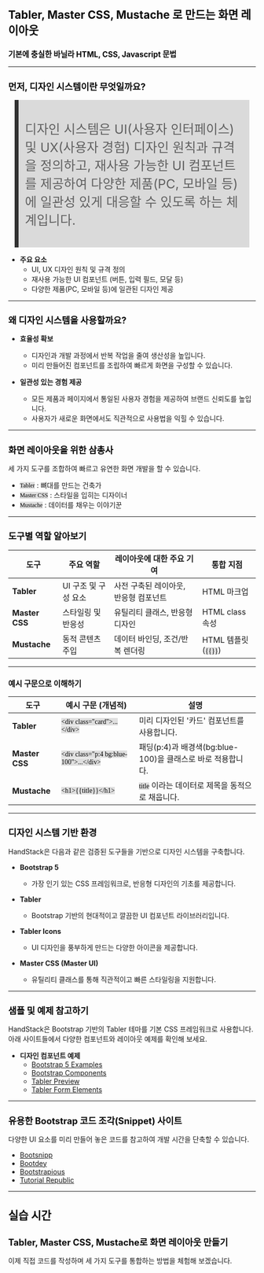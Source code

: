 ﻿---
marp: true
theme: gaia
_class: lead
footer: QCN
paginate: true
backgroundColor: #fff
---

<style>
:root {
  font-family: Pretendard;
  --border-color: #303030;
  --text-color: #0a0a0a;
  --bg-color-alt: #dadada;
  --mark-background: #ffef92;
}

h1 {
  border-bottom: none;
  font-size: 1.6em;
}

h2 {
  border-bottom: none;
  font-size: 1.3em;
}

h3 {
  font-size: 1.1em;
}

h4 {
  font-size: 1.05em;
}

h5 {
  font-size: 1em;
}

h6 {
  font-size: 0.9em;
}

h1,
h2,
h3,
h4,
h5,
h6 {
  color: var(--text-color);
}

code:not([class*="language-"]) {
  font-family: D2Coding;
  color: #000;
  vertical-align: text-bottom;
  background-color: rgba(100, 100, 100, 0.2);
}

section {
  padding: 1rem;
  border-bottom: 1px solid #000;
  background-image: linear-gradient(to bottom right, #f7f7f7 0%, #d3d3d3 100%);
}

section > h2 {
  border-bottom: 4px solid #17344f;
}

section table {
    margin: auto;
    margin-top: 1rem;
    font-size: 28px;
}

section::after {
  font-size: 0.75em;
  content: attr(data-marpit-pagination) " / " attr(data-marpit-pagination-total);
}

img[alt~="center"] {
  display: block;
  margin: 0 auto;
}

blockquote {
  font-size: 26px;
  border-left: 8px solid var(--border-color);
  background: var(--bg-color-alt);
  margin: 0.5em;
  padding: 0.5em;
}

blockquote::before,
blockquote::after {
    content: '';
}

mark {
  background-color: var(--mark-background);
  padding: 0 2px 2px;
  border-radius: 4px;
  margin: 0 2px;
}

section.tinytext>p,
section.tinytext>ul,
section.tinytext>blockquote {
  font-size: 0.65em;
}
</style>

# Tabler, Master CSS, Mustache 로 만드는 화면 레이아웃

### 기본에 충실한 바닐라 HTML, CSS, Javascript 문법
---

## 먼저, 디자인 시스템이란 무엇일까요?

> 디자인 시스템은 UI(사용자 인터페이스) 및 UX(사용자 경험) 디자인 원칙과 규격을 정의하고, 재사용 가능한 UI 컴포넌트를 제공하여 다양한 제품(PC, 모바일 등)에 일관성 있게 대응할 수 있도록 하는 체계입니다.

- **주요 요소**
  - UI, UX 디자인 원칙 및 규격 정의
  - 재사용 가능한 UI 컴포넌트 (버튼, 입력 필드, 모달 등)
  - 다양한 제품(PC, 모바일 등)에 일관된 디자인 제공

---

## 왜 디자인 시스템을 사용할까요?

- **효율성 확보**
  - 디자인과 개발 과정에서 반복 작업을 줄여 생산성을 높입니다.
  - 미리 만들어진 컴포넌트를 조립하여 빠르게 화면을 구성할 수 있습니다.

- **일관성 있는 경험 제공**
  - 모든 제품과 페이지에서 통일된 사용자 경험을 제공하여 브랜드 신뢰도를 높입니다.
  - 사용자가 새로운 화면에서도 직관적으로 사용법을 익힐 수 있습니다.

---

## 화면 레이아웃을 위한 삼총사

세 가지 도구를 조합하여 빠르고 유연한 화면 개발을 할 수 있습니다.

- `Tabler` : 뼈대를 만드는 건축가
- `Master CSS` : 스타일을 입히는 디자이너
- `Mustache` : 데이터를 채우는 이야기꾼

---

## 도구별 역할 알아보기

| 도구 | 주요 역할 | 레이아웃에 대한 주요 기여 | 통합 지점 |
|---|---|---|---|
| **Tabler** | UI 구조 및 구성 요소 | 사전 구축된 레이아웃, 반응형 컴포넌트 | HTML 마크업 |
| **Master CSS** | 스타일링 및 반응성 | 유틸리티 클래스, 반응형 디자인 | HTML class 속성 |
| **Mustache** | 동적 콘텐츠 주입 | 데이터 바인딩, 조건/반복 렌더링 | HTML 템플릿 (`{{}}`) |

---

### 예시 구문으로 이해하기

| 도구 | 예시 구문 (개념적) | 설명 |
|---|---|---|
| **Tabler** | ` <div class="card">...</div> ` | 미리 디자인된 '카드' 컴포넌트를 사용합니다. |
| **Master CSS**| ` <div class="p:4 bg:blue-100">...</div> ` | 패딩(p:4)과 배경색(bg:blue-100)을 클래스로 바로 적용합니다. |
| **Mustache**| ` <h1>{{title}}</h1> ` | `title` 이라는 데이터로 제목을 동적으로 채웁니다. |

---

## 디자인 시스템 기반 환경

HandStack은 다음과 같은 검증된 도구들을 기반으로 디자인 시스템을 구축합니다.

- **Bootstrap 5**
  - 가장 인기 있는 CSS 프레임워크로, 반응형 디자인의 기초를 제공합니다.

- **Tabler**
  - Bootstrap 기반의 현대적이고 깔끔한 UI 컴포넌트 라이브러리입니다.

- **Tabler Icons**
  - UI 디자인을 풍부하게 만드는 다양한 아이콘을 제공합니다.

- **Master CSS (Master UI)**
  - 유틸리티 클래스를 통해 직관적이고 빠른 스타일링을 지원합니다.

---

## 샘플 및 예제 참고하기

HandStack은 Bootstrap 기반의 Tabler 테마를 기본 CSS 프레임워크로 사용합니다.
아래 사이트들에서 다양한 컴포넌트와 레이아웃 예제를 확인해 보세요.

- **디자인 컴포넌트 예제**
  - [Bootstrap 5 Examples](https://getbootstrap.com/docs/5.3/examples/)
  - [Bootstrap Components](https://getbootstrap.com/docs/5.3/components/)
  - [Tabler Preview](https://preview.tabler.io/)
  - [Tabler Form Elements](https://preview.tabler.io/form-elements.html)

---

## 유용한 Bootstrap 코드 조각(Snippet) 사이트

다양한 UI 요소를 미리 만들어 놓은 코드를 참고하여 개발 시간을 단축할 수 있습니다.

- [Bootsnipp](https://bootsnipp.com/)
- [Bootdey](https://www.bootdey.com/bootstrap-snippets)
- [Bootstrapious](https://bootstrapious.com/snippets)
- [Tutorial Republic](https://www.tutorialrepublic.com/snippets/gallery.php)

---



# 실습 시간
## Tabler, Master CSS, Mustache로 화면 레이아웃 만들기

이제 직접 코드를 작성하며 세 가지 도구를 통합하는 방법을 체험해 보겠습니다.